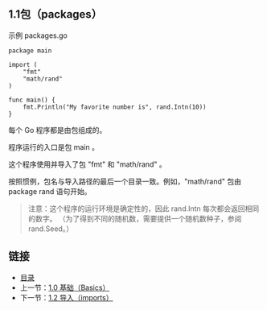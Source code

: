 ## 1.1包（packages）

示例 packages.go

	package main

	import (
		"fmt"
		"math/rand"
	)

	func main() {
		fmt.Println("My favorite number is", rand.Intn(10))
	}

每个 Go 程序都是由包组成的。

程序运行的入口是包 main 。

这个程序使用并导入了包 "fmt" 和 "math/rand" 。

按照惯例，包名与导入路径的最后一个目录一致。例如，"math/rand" 包由 package rand 语句开始。

>注意：这个程序的运行环境是确定性的，因此 rand.Intn 每次都会返回相同的数字。 （为了得到不同的随机数，需要提供一个随机数种子，参阅 rand.Seed。）

## 链接
* [目录](https://github.com/alphaxlvii/go-zh/blob/master/tour/directory.md)
* 上一节：[1.0 基础（Basics）](https://github.com/alphaxlvii/go-zh/blob/master/tour/01.00.md)
* 下一节：[1.2 导入（imports）](https://github.com/alphaxlvii/go-zh/blob/master/tour/01.02.md)
